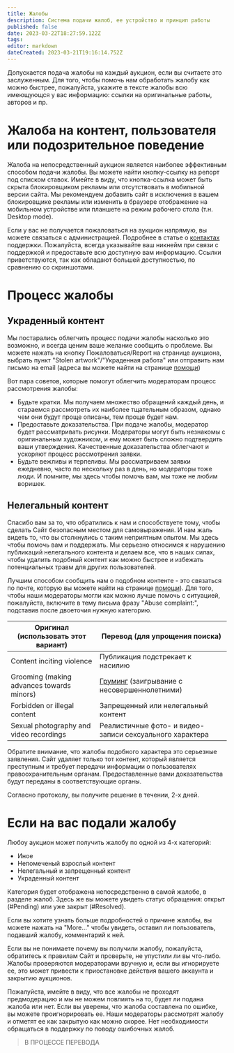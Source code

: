 ```yaml
---
title: Жалобы
description: Система подачи жалоб, ее устройство и принцип работы
published: false
date: 2023-03-22T18:27:59.122Z
tags: 
editor: markdown
dateCreated: 2023-03-21T19:16:14.752Z
---
```


Допускается подача жалобы на каждый аукцион, если вы считаете это заслуженным.
Для того, чтобы помочь нам обработать жалобу как можно быстрее, пожалуйста, укажите в тексте жалобы всю имеющующся у вас информацию: ссылки на оригинальные работы, авторов и пр.

# Жалоба на контент, пользователя или подозрительное поведение

Жалоба на непосредственный аукцион является наиболее эффективным способом подачи жалобы. Вы можете найти кнопку-ссылку на репорт под списком ставок. Имейте в виду, что кнопка-ссылка может быть скрыта блокировщиком рекламы или отсутствовать в мобильной версии сайта. Мы рекомендуем добавить сайт в исключения в вашем блокировщике рекламы или изменить в браузере отображение на мобильном устройстве или планшете на режим рабочего стола (т.н. Desktop mode).

Если у вас не получается пожаловаться на аукцион напрямую, вы можете связаться с администрацией. Подробнее в статье о [контактах](/ru/contact) поддержки. Пожалуйста, всегда указывайте ваш никнейм при связи с поддержкой и предоставьте всю доступную вам информацию. Ссылки приветствуются, так как обладают большей доступностью, по сравнению со скриншотами.

# Процесс жалобы
## Украденный контент

Мы постарались облегчить процесс подачи жалобы насколько это возможно, и всегда ценим ваше желание сообщить о проблеме. Вы можете нажать на кнопку Пожаловаться/Report на странице аукциона, выбрать пункт "Stolen artwork"/"Украденная работа" или отправить нам письмо на email (адреса вы можете найти на странице [помощи](/ru/help))

Вот пара советов, которые помогут облегчить модераторам процесс рассмотрения жалобы:
* Будьте кратки. Мы получаем множество обращений каждый день, и стараемся рассмотреть их наиболее тщательным образом, однако чем они будут проще описаны, тем проще будет нам.
* Предоставьте доказательства. При подаче жалобы, модератор будет рассматривать рисунки. Модераторы могут быть незнакомы с оригинальным художником, и ему может быть сложно подтвердить ваши утверждения. Качественные доказательства облегчают и ускоряют процесс рассмотрения заявки.
* Будьте вежливы и терпеливы. Мы рассматриваем заявки ежедневно, часто по нескольку раз в день, но модераторы тоже люди. И помните, мы здесь чтобы помочь вам, мы тоже не любим воришек.

## Нелегальный контент

Спасибо вам за то, что обратились к нам и способствуете тому, чтобы сделать Сайт безопасным местом для самовыражения. И нам жаль видеть то, что вы столкнулись с таким неприятным опытом. Мы здесь чтобы помочь вам и поддержать. Мы серьезно относимся к нарушению публикаций нелегального контента и делаем все, что в наших силах, чтобы удалить подобный контент как можно быстрее и избежать потенциальных травм для других пользователей.

Лучшим способом сообщить нам о подобном контенте - это связаться по почте, которую вы можете найти на странице [помощи](/ru/help)). Для того, чтобы наши модераторы могли как можно лучше помочь с ситуацией, пожалуйста, включите в тему письма фразу "Abuse complaint:", подставив после двоеточия нужную категорию.

|Оригинал (использовать этот вариант)|Перевод (для упрощения поиска)|
|---|---|
|Content inciting violence|Публикация подстрекает к насилию| 
|Grooming (making advances towards minors)|[Груминг](https://ru.wikipedia.org/wiki/Груминг_детей) (заигрывание с несовершеннолетними)|
|Forbidden or illegal content|Запрещенный или нелегальный контент|
|Sexual photography and video recordings|Реалистичные фото- и видео- записи сексуального характера|

Обратите внимание, что жалобы подобного характера это серьезные заявления. Сайт удаляет только тот контент, который является преступным и требует передачи информации о пользователях правоохранительным органам. Предоставленные вами доказательства будут переданы в соответствующие органы.

Согласно протоколу, вы получите решение в течении, 2-х дней.

# Если на вас подали жалобу

Любоу аукцион может получить жалобу по одной из 4-х категорий:
* Иное
* Непомеченый взрослый контент
* Нелегальный и запрещенный контент
* Украденный контент

Категория будет отображена непосредственно в самой жалобе, в разделе жалоб. Здесь же вы можете увидеть статус обращения: открыт (#Pending) или уже закрыт (#Resolved).

Если вы хотите узнать больше подробностей о причине жалобы, вы можете нажать на "More..." чтобы увидеть, оставил ли пользователь, подавший жалобу, комментарий к ней.

Если вы не понимаете почему вы получили жалобу, пожалуйста, обратитесь к правилам Сайт и проверьте, не упустили ли вы что-либо. Жалобы проверяются модераторами вручную и, если вы игнорируете ее, это может привести к приостановке действия вашего аккаунта и закрытию аукционов.

Пожалуйста, имейте в виду, что все жалобы не проходят предмодерацию и мы не можем повлиять на то, будет ли подана жалоба или нет. Если вы уверены, что жалоба составлена по ошибке, вы можете проигнорировать ее. Наши модераторы рассмотрят жалобу и отметят ее как закрытую как можно скорее. Нет необходимости обращаться в поддержку по поводу ошибочных жалоб.




> В ПРОЦЕССЕ ПЕРЕВОДА

 